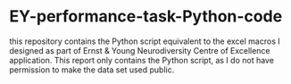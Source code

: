 # EY-performance-task-Python-code

this repository contains the Python script equivalent to the excel macros I designed as part of Ernst & Young  Neurodiversity Centre of Excellence application. This report only contains the Python script, as I do not have permission to make the data set used public.
